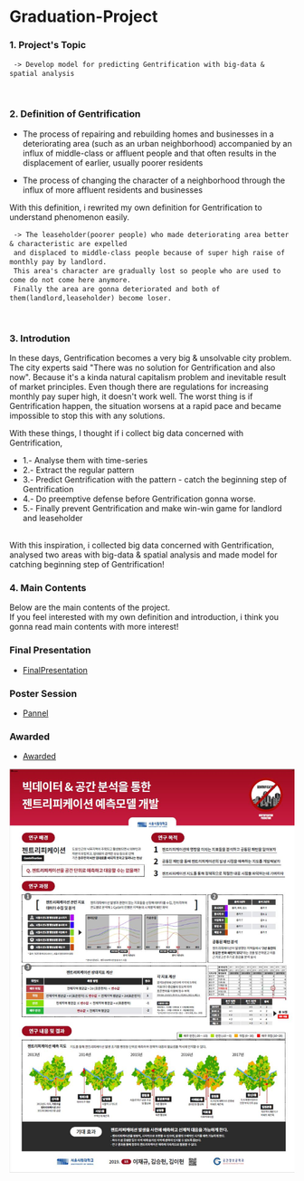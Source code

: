 # Graduation-Project


### 1. Project's Topic 
     -> Develop model for predicting Gentrification with big-data & spatial analysis
</br>

### 2. Definition of Gentrification

  - The process of repairing and rebuilding homes and businesses in a deteriorating area (such as an urban neighborhood) 
  accompanied by an influx of middle-class or affluent people and that often results in the displacement of earlier, 
  usually poorer residents</br>

  - The process of changing the character of a neighborhood through the influx of more affluent residents and businesses</br>

 With this definition, i rewrited my own definition for Gentrification to understand phenomenon easily.
 
     -> The leaseholder(poorer people) who made deteriorating area better & characteristic are expelled 
     and displaced to middle-class people because of super high raise of monthly pay by landlord. 
     This area's character are gradually lost so people who are used to come do not come here anymore. 
     Finally the area are gonna deteriorated and both of them(landlord,leaseholder) become loser. 
</br>

### 3. Introdution
In these days, Gentrification becomes a very big & unsolvable city problem. 
The city experts said "There was no solution for Gentrification and also now". 
Because it's a kinda natural capitalism problem and inevitable result of market principles. 
Even though there are regulations for increasing monthly pay super high, it doesn't work well.
The worst thing is if Gentrification happen, the situation worsens at a rapid pace and became impossible to stop this with any solutions.</br>

 With these things, I thought if i collect big data concerned with Gentrification,
   * 1.- Analyse them with time-series 
   * 2.- Extract the regular pattern 
   * 3.- Predict Gentrification with the pattern - catch the beginning step of Gentrification  
   * 4.- Do preemptive defense before Gentrification gonna worse.
   * 5.- Finally prevent Gentrification and make win-win game for landlord and leaseholder
 </br>
 With this inspiration, i collected big data concerned with Gentrification, </br>
 analysed two areas with big-data & spatial analysis and made model for catching beginning step of Gentrification!
 </br>
 
### 4. Main Contents
Below are the main contents of the project. </br>
If you feel interested with my own definition and introduction, i think you gonna read main contents with more interest!</br>

### Final Presentation

 *  [FinalPresentation](FinalPresentation.pdf)

### Poster Session

 *  [Pannel](Pannel.pdf)

### Awarded

 *  [Awarded](Awarded.pdf)
 
 ![PosterSession)kyu](졸작_포스터.JPG)

